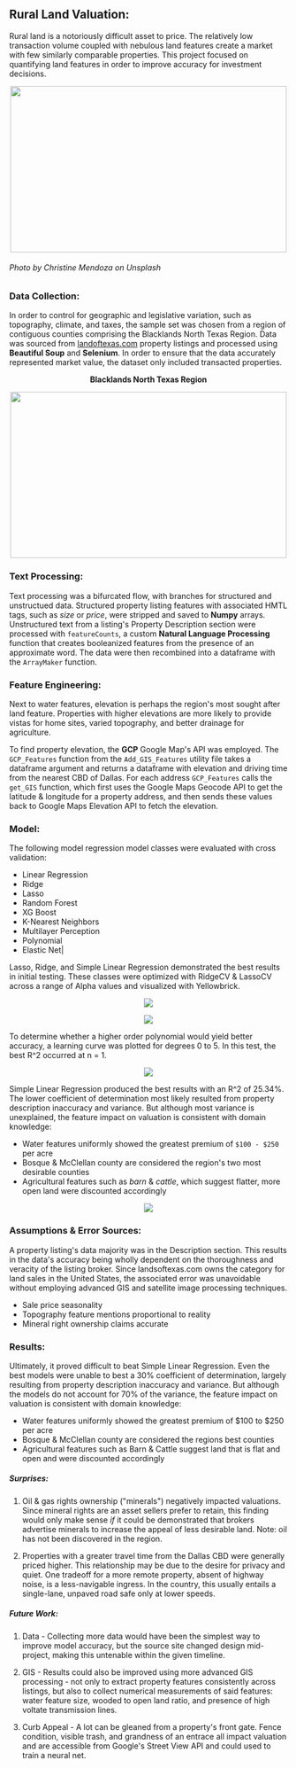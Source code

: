 ## Rural Land Valuation:

Rural land is a notoriously difficult asset to price. The relatively low transaction volume coupled with nebulous land features create a market with few similarly comparable properties. This project focused on quantifying land features in order to improve accuracy for investment decisions.

<p align="center">
  <img src="https://github.com/rwmyers46/Rural-Land-Valuation/blob/master/images/horses.jpg" width="500" height="300"/>
</p>
<p align="center"><h6>
  Photo by Christine Mendoza on Unsplash
</h6></p>


### Data Collection:

In order to control for geographic and legislative variation, such as topography, climate, and taxes, the sample set was chosen from a region of contiguous counties comprising the Blacklands North Texas Region. Data was sourced from [landoftexas.com](https://www.landsoftexas.com/) property listings and processed using **Beautiful Soup** and **Selenium**. In order to ensure that the data accurately represented market value, the dataset only included transacted properties.

<p align="center">
  <b>Blacklands North Texas Region</b>
</p>

<p align="center">
<img src="https://github.com/rwmyers46/Rural-Land-Valuation/blob/master/images/blacklands_region.png" width="500" height="300"/>
</p>

### Text Processing:

Text processing was a bifurcated flow, with branches for structured and unstructued data. Structured property listing features with associated HMTL tags, such as *size* or *price*, were stripped and saved to **Numpy** arrays. Unstructured text from a listing's Property Description section were processed with `featureCounts`, a custom **Natural Language Processing** function that creates booleanized features from the presence of an approximate word. The data were then recombined into a dataframe with the `ArrayMaker` function.

### Feature Engineering:

Next to water features, elevation is perhaps the region's most sought after land feature. Properties with higher elevations are more likely to provide vistas for home sites, varied topography, and better drainage for agriculture.

To find property elevation, the **GCP** Google Map's API was employed. The `GCP_Features` function from the `Add_GIS_Features` utility file takes a dataframe argument and returns a dataframe with elevation and driving time from the nearest CBD of Dallas. For each address `GCP_Features` calls the `get_GIS` function, which first uses the Google Maps Geocode API to get the latitude & longitude for a property address, and then sends these values back to Google Maps Elevation API to fetch the elevation.

### Model:

The following model regression model classes were evaluated with cross validation:

* Linear Regression
* Ridge
* Lasso
* Random Forest
* XG Boost
* K-Nearest Neighbors
* Multilayer Perception
* Polynomial
* Elastic Net|

Lasso, Ridge, and Simple Linear Regression demonstrated the best results in initial testing. These classes were optimized with RidgeCV & LassoCV across a range of Alpha values and visualized with Yellowbrick.

<p align="center">
  <img src="https://github.com/rwmyers46/Rural-Land-Valuation/blob/master/visualizations/CV_scores.png"/>
</p>

<p align="center">
  <img src="https://github.com/rwmyers46/Rural-Land-Valuation/blob/master/visualizations/alpha_selection.png"/>
</p>

To determine whether a higher order polynomial would yield better accuracy, a learning curve was plotted for degrees 0 to 5. In this test, the best R^2 occurred at n = 1.

<p align="center">
  <img src="https://github.com/rwmyers46/Rural-Land-Valuation/blob/master/visualizations/polydegs.png"/>
</p>

Simple Linear Regression produced the best results with an R^2 of 25.34%. The lower coefficient of determination most likely resulted from property description inaccuracy and variance. But although most variance is unexplained, the feature impact on valuation is consistent with domain knowledge:

* Water features uniformly showed the greatest premium of `$100 - $250` per acre
* Bosque & McClellan county are considered the region's two most desirable counties
* Agricultural features such as *barn* & *cattle*, which suggest flatter, more open land were discounted accordingly

<p align="center">
  <img src="https://github.com/rwmyers46/Rural-Land-Valuation/blob/master/visualizations/feature_impacts.png"/>
</p>

### Assumptions & Error Sources:

A property listing's data majority was in the Description section. This results in the data's accuracy being wholly dependent on the thoroughness and veracity of the listing broker. Since landsoftexas.com owns the category for land sales in the United States, the associated error was unavoidable without employing advanced GIS and satellite image processing techniques. 

* Sale price seasonality
* Topography feature mentions proportional to reality
* Mineral right ownership claims accurate

### Results:

Ultimately, it proved difficult to beat Simple Linear Regression. Even the best models were unable to best a 30% coefficient of determination, largely resulting from property description inaccuracy and variance. But although the models do not account for 70% of the variance, the feature impact on valuation is consistent with domain knowledge:

* Water features uniformly showed the greatest premium of $100 to $250 per acre
* Bosque & McClellan county are considered the regions best counties
* Agricultural features such as Barn & Cattle suggest land that is flat and open and were discounted accordingly

##### Surprises:

1. Oil & gas rights ownership ("minerals") negatively impacted valuations. Since mineral rights are an asset sellers prefer to retain, this finding would only make sense *if* it could be demonstrated that brokers advertise minerals to increase the appeal of less desirable land. Note: oil has not been discovered in the region.

2. Properties with a greater travel time from the Dallas CBD were generally priced higher. This relationship may be due to the desire for privacy and quiet. One tradeoff for a more remote property, absent of highway noise, is a less-navigable ingress. In the country, this usually entails a single-lane, unpaved road safe only at lower speeds.

##### Future Work:

1. Data - Collecting more data would have been the simplest way to improve model accuracy, but the source site changed design mid-project, making this untenable within the given timeline. 

2. GIS - Results could also be improved using more advanced GIS processing - not only to extract property features consistently across listings, but also to collect numerical measurements of said features: water feature size, wooded to open land ratio, and presence of high voltate transmission lines.

3. Curb Appeal - A lot can be gleaned from a property's front gate. Fence condition, visible trash, and grandness of an entrace all impact valuation and are accessible from Google's Street View API and could used to train a neural net. 
